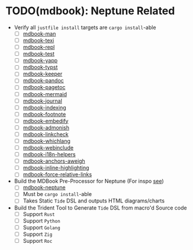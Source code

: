# TODO(mdbook): Neptune Related

- Verify all `justfile install` targets are `cargo install`-able
  - [ ] [mdbook-man]()
  - [ ] [mdbook-texi]()
  - [ ] [mdbook-repl]()
  - [ ] [mdbook-test]()
  - [ ] [mdbook-yapp]()
  - [ ] [mdbook-typst]()
  - [ ] [mdbook-keeper]()
  - [ ] [mdbook-pandoc]()
  - [ ] [mdbook-pagetoc]()
  - [ ] [mdbook-mermaid]()
  - [ ] [mdbook-journal]()
  - [ ] [mdbook-indexing]()
  - [ ] [mdbook-footnote]()
  - [ ] [mdbook-embedify]()
  - [ ] [mdbook-admonish]()
  - [ ] [mdbook-linkcheck]()
  - [ ] [mdbook-whichlang]()
  - [ ] [mdbook-webinclude]()
  - [ ] [mdbook-i18n-helpers]()
  - [ ] [mdbook-anchors-aweigh]()
  - [ ] [mdbook-inline-highlighting]()
  - [ ] [mdbook-force-relative-links]()
- Build the MDBook Pre-Processor for Neptune (For inspo [see](https://github.com/badboy/mdbook-mermaid))
  - [ ] [mdbook-neptune](https://github.com/aRustyDev/mdbook-neptune)
  - [ ] Must be `cargo install`-able
  - [ ] Takes Static `Tide` DSL and outputs HTML diagrams/charts
- Build the Trident Tool to Generate `Tide` DSL from macro'd Source code
  - [ ] Support `Rust`
  - [ ] Support `Python`
  - [ ] Support `Golang`
  - [ ] Support `Zig`
  - [ ] Support `Roc`
